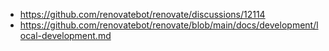 - https://github.com/renovatebot/renovate/discussions/12114
- https://github.com/renovatebot/renovate/blob/main/docs/development/local-development.md